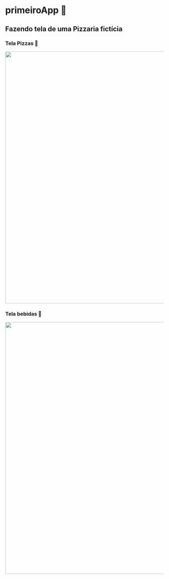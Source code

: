 # primeiroApp 📱

## Fazendo tela de uma Pizzaria fictícia

### **Tela Pizzas** 🍕

<p align="center" >
<img src = "https://user-images.githubusercontent.com/99850507/185727037-9abc9c5b-e591-442e-bec7-33cfc64d2c80.png" width="800px">
</p>

### **Tela bebidas** 🍺

<p align="center">
<img src = "https://user-images.githubusercontent.com/99850507/185727039-bc6cd6a2-10d2-4bb9-ae0c-38a20b076bd0.png" width="800px">
</p>


